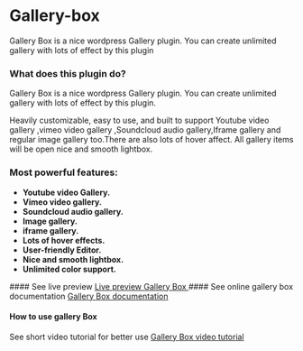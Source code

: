 # Gallery-box
Gallery Box is a nice wordpress Gallery plugin. You can create unlimited gallery with lots of effect by this plugin


### What does this plugin do?

 Gallery Box is a nice wordpress Gallery plugin. You can create unlimited gallery with lots of effect by this plugin.

Heavily customizable, easy to use, and built to support Youtube video gallery ,vimeo video gallery ,Soundcloud audio gallery,Iframe gallery and regular image gallery too.There are also lots of hover affect. All gallery items will be open nice and smooth lightbox.

### Most powerful features: 
<ul>
								<li><strong>Youtube video Gallery.</strong></li>
								<li><strong>Vimeo video gallery.</strong></li>
								<li><strong>Soundcloud audio gallery.</strong></li>
								<li><strong>Image gallery.</strong></li>
								<li><strong>iframe gallery. </strong></li>
								<li><strong>Lots of hover effects.		</strong></li>
								<li><strong>User-friendly Editor.</strong></li>
								<li><strong>Nice and smooth lightbox.</strong></li>
								<li><strong>Unlimited color support.</strong></li>
							</ul>
#### See live preview 
<a href="http://themeforest.digitalkroy.com/gallery-box/" target="_blank">Live preview Gallery Box </a>
#### See online gallery box documentation 
<a href="http://digitalkroy.com/doc/">Gallery Box documentation</a>

#### How to use gallery Box
See short video tutorial for better use
<a href=" https://www.youtube.com/watch?v=4iiglauY6xw&feature=youtu.be" target="_blank">Gallery Box video tutorial</a>

